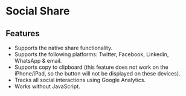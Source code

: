 # Social Share

## Features

- Supports the native share functionality.
- Supports the following platforms: Twitter, Facebook, Linkedin, WhatsApp & email.
- Supports copy to clipboard (this feature does not work on the iPhone/iPad, so the button will not be displayed on these devices).
- Tracks all social interactions using Google Analytics.
- Works without JavaScript.
